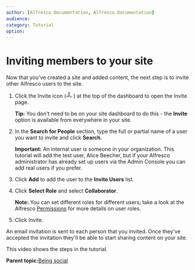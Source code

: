 ```yaml
---
author: [Alfresco Documentation, Alfresco Documentation]
audience: 
category: Tutorial
option: 
---
```


# Inviting members to your site

Now that you've created a site and added content, the next step is to invite other Alfresco users to the site.

1.  Click the Invite icon \(![Invite to Site](../images/invite-to-site-icon.png) \) at the top of the dashboard to open the Invite page.

    **Tip:** You don't need to be on your site dashboard to do this - the **Invite** option is available from everywhere in your site.

2.  In the **Search for People** section, type the full or partial name of a user you want to invite and click **Search**.

    **Important:** An internal user is someone in your organization. This tutorial will add the test user, Alice Beecher, but if your Alfresco administrator has already set up users via the Admin Console you can add real users if you prefer.

3.  Click **Add** to add the user to the **Invite Users** list.

4.  Click **Select Role** and select **Collaborator**.

    **Note:** You can set different roles for different users; take a look at the Alfresco [Permissions](../references/permissions_share.md) for more details on user roles.

5.  Click Invite.


An email invitation is sent to each person that you invited. Once they've accepted the invitation they'll be able to start sharing content on your site.

This video shows the steps in the tutorial.

  

**Parent topic:**[Being social](../concepts/gs-being-social.md)


